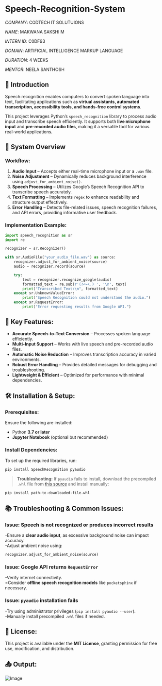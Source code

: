 # Speech-Recognition-System

*COMPANY*: CODTECH IT SOLUTUIONS

*NAME*: MAKWANA SAKSHI M

*INTERN ID*: C0DF93

*DOMAIN*: ARTIFICIAL INTELLIGENCE MARKUP LANGUAGE

*DURATION*: 4 WEEKS

*MENTOR*: NEELA SANTHOSH


## 📌 Introduction
Speech recognition enables computers to convert spoken language into text, facilitating applications such as **virtual assistants, automated transcription, accessibility tools, and hands-free control systems**.  

This project leverages Python’s `speech_recognition` library to process audio input and transcribe speech efficiently. It supports both **live microphone input** and **pre-recorded audio files**, making it a versatile tool for various real-world applications.

## 🔧 System Overview  

### **Workflow:**  
1. **Audio Input** – Accepts either real-time microphone input or a `.wav` file.  
2. **Noise Adjustment** – Dynamically reduces background interference using `adjust_for_ambient_noise()`.  
3. **Speech Processing** – Utilizes Google’s Speech Recognition API to transcribe speech accurately.  
4. **Text Formatting** – Implements `regex` to enhance readability and structure output effectively.  
5. **Error Handling** – Detects file-related issues, speech recognition failures, and API errors, providing informative user feedback.  

### **Implementation Example:**  
```python
import speech_recognition as sr  
import re  

recognizer = sr.Recognizer()  

with sr.AudioFile("your_audio_file.wav") as source:  
    recognizer.adjust_for_ambient_noise(source)  
    audio = recognizer.record(source)  

    try:  
        text = recognizer.recognize_google(audio)  
        formatted_text = re.sub(r'(?<=\.) ', '\n', text)  
        print("Transcribed Text:\n", formatted_text)  
    except sr.UnknownValueError:  
        print("Speech Recognition could not understand the audio.")  
    except sr.RequestError:  
        print("Error requesting results from Google API.")  
```  

## 🚀 Key Features:  
- **Accurate Speech-to-Text Conversion** – Processes spoken language efficiently.  
- **Multi-Input Support** – Works with live speech and pre-recorded audio files.  
- **Automatic Noise Reduction** – Improves transcription accuracy in varied environments.  
- **Robust Error Handling** – Provides detailed messages for debugging and troubleshooting.  
- **Lightweight & Efficient** – Optimized for performance with minimal dependencies.  

## 🛠️ Installation & Setup: 

### **Prerequisites:**  
Ensure the following are installed:  
- Python **3.7 or later**  
- **Jupyter Notebook** (optional but recommended)  

### **Install Dependencies:**  
To set up the required libraries, run:  
```bash
pip install SpeechRecognition pyaudio
```

> **Troubleshooting:** If `pyaudio` fails to install, download the precompiled `.whl` file from [this source](https://www.lfd.uci.edu/~gohlke/pythonlibs/#pyaudio) and install manually:  
```bash
pip install path-to-downloaded-file.whl
```

## 📚 Troubleshooting & Common Issues: 

### **Issue:** Speech is not recognized or produces incorrect results  
-Ensure a **clear audio input**, as excessive background noise can impact accuracy.  
-Adjust ambient noise using:  
```python
recognizer.adjust_for_ambient_noise(source)
```

### **Issue:** Google API returns `RequestError`  
-Verify internet connectivity.  
=Consider **offline speech recognition models** like `pocketsphinx` if necessary.  

### **Issue:** `pyaudio` installation fails  
-Try using administrator privileges (`pip install pyaudio --user`).  
-Manually install precompiled `.whl` files if needed.  

## 📜 License:  
This project is available under the **MIT License**, granting permission for free use, modification, and distribution.  


## 📤 Output:
![Image](https://github.com/user-attachments/assets/50db4714-dcb1-4170-ae29-0bf8385184df)
